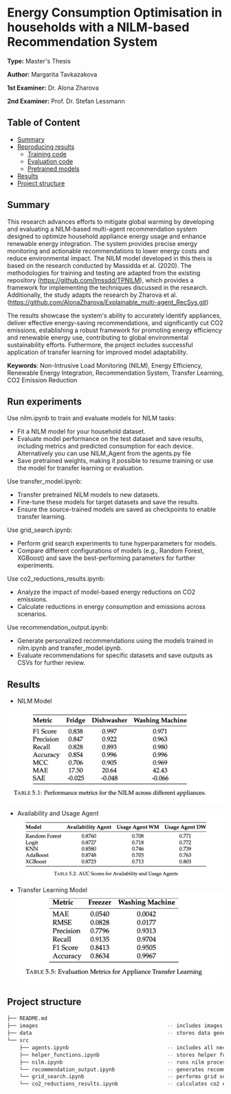 # Energy Consumption Optimisation in households with a NILM-based Recommendation System

**Type:** Master's Thesis

**Author:** Margarita Tavkazakova


**1st Examiner:** Dr. Alona Zharova

**2nd Examiner:** Prof. Dr. Stefan Lessmann



## Table of Content

- [Summary](#summary)
- [Reproducing results](#Reproducing-results)
    - [Training code](#Training-code)
    - [Evaluation code](#Evaluation-code)
    - [Pretrained models](#Pretrained-models)
- [Results](#Results)
- [Project structure](-Project-structure)

## Summary

This research advances efforts to mitigate global warming by developing and evaluating a NILM-based multi-agent recommendation system designed to optimize household appliance energy usage and enhance renewable energy integration. The system provides precise energy monitoring and actionable recommendations to lower energy costs and reduce environmental impact. The NILM model developed in this theis is based on the research conducted by Massidda et al. (2020). The methodologies for training and testing are adapted from the existing repository (https://github.com/lmssdd/TPNILM), which provides a framework for implementing the techniques discussed in the research. Additionally, the study adapts the research by Zharova et al. (https://github.com/AlonaZharova/Explainable_multi-agent_RecSys.git)

The results showcase the system's ability to accurately identify appliances, deliver effective energy-saving recommendations, and significantly cut CO2 emissions, establishing a robust framework for promoting energy efficiency and renewable energy use, contributing  to global environmental sustainability efforts.
Futhermore, the project includes successful application of transfer learning for improved model adaptability. 

**Keywords**: Non-Intrusive Load Monitoring (NILM), Energy Efficiency, Renewable Energy Integration, Recommendation System, Transfer Learning, CO2 Emission Reduction



## Run experiments

Use nilm.ipynb to train and evaluate models for NILM tasks:

- Fit a NILM model for your household dataset.
- Evaluate model performance on the test dataset and save results, including metrics and predicted consumption for each device. Alternatively you can use NILM_Agent from the agents.py file
- Save pretrained weights, making it possible to resume training or use the model for transfer learning or evaluation.

Use transfer_model.ipynb:

- Transfer pretrained NILM models to new datasets.
- Fine-tune these models for target datasets and save the results.
- Ensure the source-trained models are saved as checkpoints to enable transfer learning.

Use grid_search.ipynb:

- Perform grid search experiments to tune hyperparameters for models.
- Compare different configurations of models (e.g., Random Forest, XGBoost) and save the best-performing parameters for further experiments.

Use co2_reductions_results.ipynb:

- Analyze the impact of model-based energy reductions on CO2 emissions.
- Calculate reductions in energy consumption and emissions across scenarios.


Use recommendation_output.ipynb:
- Generate personalized recommendations using the models trained in nilm.ipynb and transfer_model.ipynb.
- Evaluate recommendations for specific datasets and save outputs as CSVs for further review.




## Results
- NILM Model

![alt text](https://github.com/MargaritaTav/Energy-Consumption-Optimisation-in-households/blob/main/images/image.png?raw=true)

- Availability and Usage Agent
![alt text](https://github.com/MargaritaTav/Energy-Consumption-Optimisation-in-households/blob/main/images/image-1.png?raw=true)
  
- Transfer Learning Model 
![alt text](https://github.com/MargaritaTav/Energy-Consumption-Optimisation-in-households/blob/main/images/image-2.png?raw=true)
## Project structure


```bash
├── README.md
├── images                                          -- includes images for the README
├── data                                            -- stores data generated by NILM                                       
└── src
    ├── agents.ipynb                                -- includes all necessary agents for the recommendation system 
    ├── helper_functions.ipynb                      -- stores helper functions
    ├── nilm.ipynb                                  -- runs nilm process
    └── recommendation_output.ipynb                 -- generates recommendations
    └── grid_search.ipynb                           -- performs grid search 
    └── co2_reductions_results.ipynb                -- calculates co2 emissions                
```
